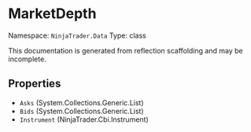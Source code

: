 # MarketDepth

Namespace: `NinjaTrader.Data`
Type: class

This documentation is generated from reflection scaffolding and may be incomplete.

## Properties
- `Asks` (System.Collections.Generic.List<T>)
- `Bids` (System.Collections.Generic.List<T>)
- `Instrument` (NinjaTrader.Cbi.Instrument)
